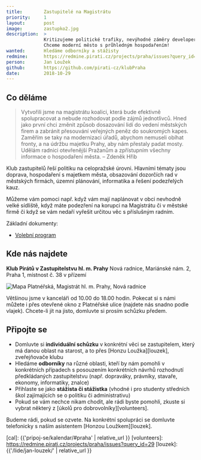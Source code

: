 ```yaml
---
title:        Zastupitelé na Magistrátu
priority:     1
layout:       post
image:        zastupko2.jpg
description:  >
              Kritizujeme politické trafiky, nevýhodné záměry developerů a další desítky kauz.
              Chceme moderní město s průhledným hospodařením!  
wanted:       Hledáme odborníky a stážisty
redmine:      https://redmine.pirati.cz/projects/praha/issues?query_id=29
person:       Jan Loužek
github:       https://github.com/pirati-cz/klubPraha
date:         2018-10-29
---
```


## Co děláme

> Vytvořili jsme na magistrátu koalici, která bude efektivně spolupracovat a nebude rozhodovat podle zájmů jednotlivců. Hned jako první chci změnit způsob dosazování lidí do vedení městských firem a zabránit přesouvání veřejných peněz do soukromých kapes. Zaměřím se taky na modernizaci úřadů, abychom nemuseli obíhat fronty, a na údržbu majetku Prahy, aby nám přestaly padat mosty. Udělám radnici otevřenější Pražanům a zpřístupním všechny informace o hospodaření města. – Zdeněk Hřib

Klub zastupitelů řeší politiku na celopražské úrovni. Hlavními tématy
jsou doprava, hospodaření s majetkem města, obsazování dozorčích rad
v městských firmách, územní plánování, informatika a řešení podezřelých kauz.

Můžeme vám pomoci např. když vám mají naplánovat v obci nevhodně velké
sídliště, když máte podezření na korupci na Magistrátu či v městské firmě
či když se vám nedaří vyřešit určitou věc s příslušným radním.

Základní dokumenty:

* [Volební program](/program/)


[org]: https://redmine.pirati.cz/projects/praha/issues?query_id=42

## Kde nás najdete

**Klub Pirátů v Zastupitelstvu hl. m. Prahy**
Nová radnice, Mariánské nám. 2, Praha 1, místnost č. 38 v přízemí

![Mapa Platnéřská, Magistrát hl. m. Prahy, Nová radnice](/assets/img/pripoj-se/mapka-klub.png)

Většinou jsme v kanceláři od 10.00 do 18.00 hodin. Pokecat si s námi
můžete i přes otevřené okno z Platnéřské ulice (najdete nás snadno podle vlajek). Chcete-li jít na jisto,
domluvte si prosím schůzku předem.

## Připojte se

* Domluvte si **individuální schůzku** v konkrétní věci se zastupitelem, který
  má danou oblast na starost, a to přes [Honzu Loužka][louzek], zveřejňovače klubu
* Hledáme **odborníky** na různé oblasti, kteří by nám pomohli v konkrétních
  případech s posouzením konkrétních návrhů rozhodnutí předkládaných
  zastupitelstvu (např. dopraváky, právníky, stavaře, ekonomy, informatiky, znalce)
* Přihlaste se jako **stážista či stážistka** (vhodné i pro studenty
  středních škol zajímajících se o politiku či administrativu)
* Pokud se vám nechce nikam chodit, ale rádi byste pomohli, zkuste si
  vybrat některý z [úkolů pro dobrovolníky][volunteers].

Budeme rádi, pokud se ozvete. Na konkrétní spolupráci se domluvte
telefonicky s naším asistentem [Honzou Loužkem][louzek].

[cal]: {{'pripoj-se/kalendar/#praha' | relative_url }}
[volunteers]: https://redmine.pirati.cz/projects/praha/issues?query_id=29
[louzek]: {{'/lide/jan-louzek/' | relative_url }}
